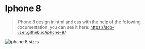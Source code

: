 # Iphone 8
> IPhone 8 design in html and css with the help of the following documentation. you can see it here: https://sob-user.github.io/iphone-8/

![iphone 8 sizes](https://www.journaldugeek.com/wp-content/blogs.dir/1/files/2017/10/dimensions-iphone-8-plus.jpg)